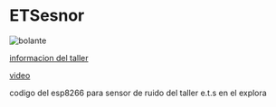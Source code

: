 # ETSesnor

![bolante](https://www.metropol.gov.co/PublishingImages/Paginas/Eventos/Laboratorio-E-T-S-Enfermedades-de-Transmision-Sonora/Unloquer_BANNER.jpg)

[informacion del taller](https://www.metropol.gov.co/Paginas/Eventos/Laboratorio-E-T-S-Enfermedades-de-Transmision-Sonora.aspx)


[video](https://wiki.unloquer.org/_media/carita.mp4)

codigo del esp8266 para sensor de ruido del taller e.t.s en el explora
